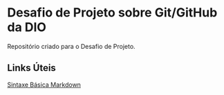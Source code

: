 # Desafio de Projeto sobre Git/GitHub da DIO 
Repositório criado para o Desafio de Projeto.
## Links Úteis
[Sintaxe Básica Markdown](https://www.markdownguide.org/getting-started/)
